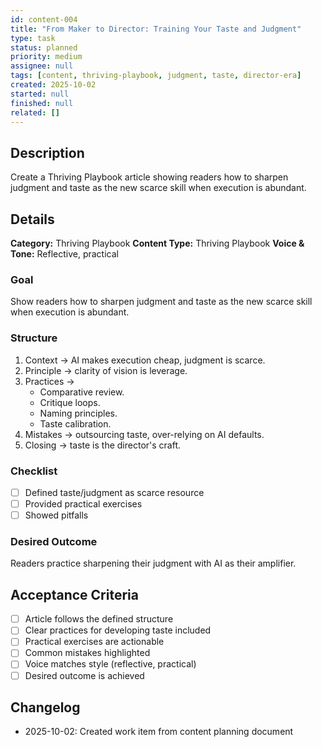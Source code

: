 ```yaml
---
id: content-004
title: "From Maker to Director: Training Your Taste and Judgment"
type: task
status: planned
priority: medium
assignee: null
tags: [content, thriving-playbook, judgment, taste, director-era]
created: 2025-10-02
started: null
finished: null
related: []
---
```


## Description

Create a Thriving Playbook article showing readers how to sharpen judgment and taste as the new scarce skill when execution is abundant.

## Details

**Category:** Thriving Playbook
**Content Type:** Thriving Playbook
**Voice & Tone:** Reflective, practical

### Goal
Show readers how to sharpen judgment and taste as the new scarce skill when execution is abundant.

### Structure
1. Context → AI makes execution cheap, judgment is scarce.
2. Principle → clarity of vision is leverage.
3. Practices →
   - Comparative review.
   - Critique loops.
   - Naming principles.
   - Taste calibration.
4. Mistakes → outsourcing taste, over-relying on AI defaults.
5. Closing → taste is the director's craft.

### Checklist
- [ ] Defined taste/judgment as scarce resource
- [ ] Provided practical exercises
- [ ] Showed pitfalls

### Desired Outcome
Readers practice sharpening their judgment with AI as their amplifier.

## Acceptance Criteria

- [ ] Article follows the defined structure
- [ ] Clear practices for developing taste included
- [ ] Practical exercises are actionable
- [ ] Common mistakes highlighted
- [ ] Voice matches style (reflective, practical)
- [ ] Desired outcome is achieved

## Changelog

- 2025-10-02: Created work item from content planning document

